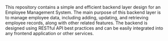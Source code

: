 This repository contains a simple and efficient backend layer design for an Employee Management System. The main purpose of this backend layer is to manage employee data, including adding, updating, and retrieving employee records, along with other related features. The backend is designed using RESTful API best practices and can be easily integrated into any frontend application or other services.

